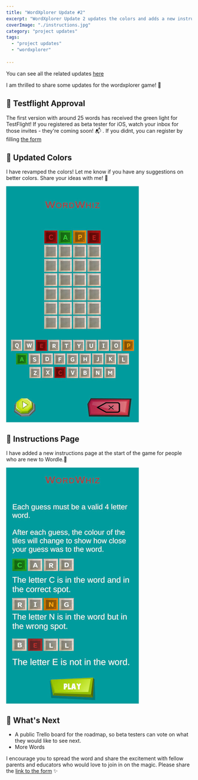```yaml
---
title: "WordXplorer Update #2"
excerpt: "WordXplorer Update 2 updates the colors and adds a new instruction page"
coverImage: "./instructions.jpg"
category: "project updates"
tags:
  - "project updates"
  - "wordxplorer"

---
```


You can see all the related updates [here](/tags/wordxplorer)

I am thrilled to share some updates for the wordxplorer game! 🎉

## 🚀 Testflight Approval

The first version with around 25 words has received the green light for TestFlight! If you registered as beta tester for iOS, watch your inbox for those invites - they're coming soon! 📬 . If you didnt, you can register by filling [the form](https://tally.so/r/wverVQ)

## 🌈 Updated Colors

I have revamped the colors! Let me know if you have any suggestions on better colors. Share your ideas with me! 🎨

![Updated Colors](./updated_colors.jpg)

## 📜 Instructions Page

I have added a new instructions page at the start of the game for people who are new to Wordle.📘

![Instructions](./instructions.jpg)

## 🔮 What's Next

- A public Trello board for the roadmap, so beta testers can vote on what they would like to see next.
- More Words

I encourage you to spread the word and share the excitement with fellow parents and educators who would love to join in on the magic. Please share the [link to the form](https://tally.so/r/wverVQ) ✨